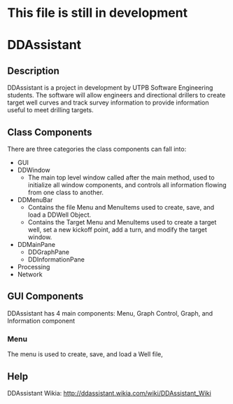 # This file is still in development

# DDAssistant
## Description
DDAssistant is a project in development by UTPB Software Engineering students. The software will allow engineers and directional drillers to create target well curves and track survey information to provide information useful to meet drilling targets.

## Class Components
There are three categories the class components can fall into:
* GUI
 * DDWindow
   * The main top level window called after the main method, used to initialize all window components, and controls all information flowing from one class to another.
 * DDMenuBar
   * Contains the file Menu and MenuItems used to create, save, and load a DDWell Object.
    * Contains the Target Menu and MenuItems used to create a target well, set a new kickoff point, add a turn, and modify the target window.
 * DDMainPane
   * DDGraphPane
   * DDInformationPane
* Processing
* Network


## GUI Components
DDAssistant has 4 main components: Menu, Graph Control, Graph, and Information component
### Menu
The menu is used to create, save, and load a Well file,

## Help
DDAssistant Wikia: http://ddassistant.wikia.com/wiki/DDAssistant_Wiki
